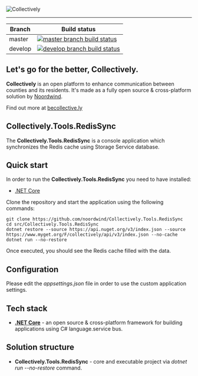 ![Collectively](https://github.com/noordwind/Collectively/blob/master/assets/collectively_logo.png)

----------------

|Branch             |Build status                                                  
|-------------------|-----------------------------------------------------
|master             |[![master branch build status](https://api.travis-ci.org/noordwind/Collectively.Tools.RedisSync.svg?branch=master)](https://travis-ci.org/noordwind/Collectively.Tools.RedisSync)
|develop            |[![develop branch build status](https://api.travis-ci.org/noordwind/Collectively.Tools.RedisSync.svg?branch=develop)](https://travis-ci.org/noordwind/Collectively.Tools.RedisSync/branches)

**Let's go for the better, Collectively​​.**
----------------

**Collectively** is an open platform to enhance communication between counties and its residents​. It's made as a fully open source & cross-platform solution by [Noordwind](https://noordwind.com).

Find out more at [becollective.ly](http://becollective.ly)

**Collectively.Tools.RedisSync**
----------------

The **Collectively.Tools.RedisSync** is a console application which synchronizes the Redis cache using Storage Service database.


**Quick start**
----------------

In order to run the **Collectively.Tools.RedisSync** you need to have installed:
- [.NET Core](https://dotnet.github.io)

Clone the repository and start the application using the following commands:

```
git clone https://github.com/noordwind/Collectively.Tools.RedisSync
cd src/Collectively.Tools.RedisSync
dotnet restore --source https://api.nuget.org/v3/index.json --source https://www.myget.org/F/collectively/api/v3/index.json --no-cache
dotnet run --no-restore
```

Once executed, you should see the Redis cache filled with the data.


**Configuration**
----------------

Please edit the *appsettings.json* file in order to use the custom application settings.

**Tech stack**
----------------
- **[.NET Core](https://dotnet.github.io)** - an open source & cross-platform framework for building applications using C# language.service bus.

**Solution structure**
----------------
- **Collectively.Tools.RedisSync** - core and executable project via *dotnet run --no-restore* command.